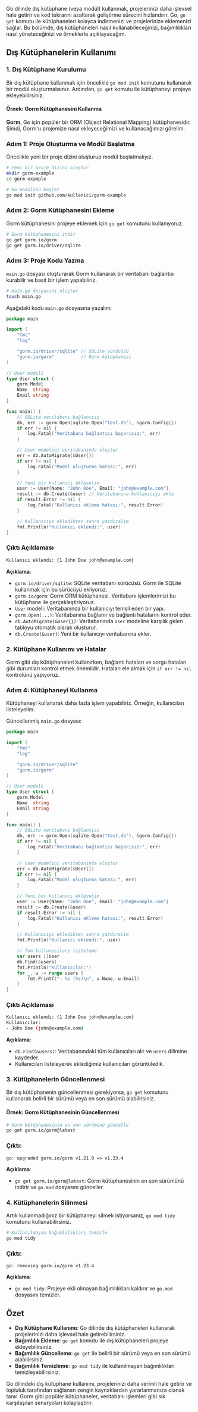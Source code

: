 Go dilinde dış kütüphane (veya modül) kullanmak, projelerinizi daha işlevsel hale getirir ve kod tekrarını azaltarak geliştirme sürecini hızlandırır. Go, `go get` komutu ile kütüphaneleri kolayca indirmenizi ve projelerinize eklemenizi sağlar. Bu bölümde, dış kütüphaneleri nasıl kullanabileceğinizi, bağımlılıkları nasıl yöneteceğinizi ve örneklerle açıklayacağım.

## Dış Kütüphanelerin Kullanımı

### 1. Dış Kütüphane Kurulumu

Bir dış kütüphane kullanmak için öncelikle `go mod init` komutunu kullanarak bir modül oluşturmalısınız. Ardından, `go get` komutu ile kütüphaneyi projeye ekleyebilirsiniz.

#### Örnek: Gorm Kütüphanesini Kullanma

**Gorm**, Go için popüler bir ORM (Object Relational Mapping) kütüphanesidir. Şimdi, Gorm'u projemize nasıl ekleyeceğimizi ve kullanacağımızı görelim.

### Adım 1: Proje Oluşturma ve Modül Başlatma

Öncelikle yeni bir proje dizini oluşturup modül başlatmalıyız.

```bash
# Yeni bir proje dizini oluştur
mkdir gorm-example
cd gorm-example

# Go modülünü başlat
go mod init github.com/kullanici/gorm-example
```

### Adım 2: Gorm Kütüphanesini Ekleme

Gorm kütüphanesini projeye eklemek için `go get` komutunu kullanıyoruz.

```bash
# Gorm kütüphanesini indir
go get gorm.io/gorm
go get gorm.io/driver/sqlite
```

### Adım 3: Proje Kodu Yazma

`main.go` dosyası oluşturarak Gorm kullanarak bir veritabanı bağlantısı kurabilir ve basit bir işlem yapabiliriz.

```bash
# main.go dosyasını oluştur
touch main.go
```

Aşağıdaki kodu `main.go` dosyasına yazalım:

```go
package main

import (
	"fmt"
	"log"

	"gorm.io/driver/sqlite" // SQLite sürücüsü
	"gorm.io/gorm"          // Gorm kütüphanesi
)

// User modeli
type User struct {
	gorm.Model
	Name  string
	Email string
}

func main() {
	// SQLite veritabanı bağlantısı
	db, err := gorm.Open(sqlite.Open("test.db"), &gorm.Config{})
	if err != nil {
		log.Fatal("Veritabanı bağlantısı başarısız:", err)
	}

	// User modelini veritabanında oluştur
	err = db.AutoMigrate(&User{})
	if err != nil {
		log.Fatal("Model oluşturma hatası:", err)
	}

	// Yeni bir kullanıcı ekleyelim
	user := User{Name: "John Doe", Email: "john@example.com"}
	result := db.Create(&user) // Veritabanına kullanıcıyı ekle
	if result.Error != nil {
		log.Fatal("Kullanıcı ekleme hatası:", result.Error)
	}

	// Kullanıcıyı ekledikten sonra yazdıralım
	fmt.Println("Kullanıcı eklendi:", user)
}
```

### Çıktı Açıklaması

```bash
Kullanıcı eklendi: {1 John Doe john@example.com}
```

**Açıklama**:
- `gorm.io/driver/sqlite`: SQLite veritabanı sürücüsü. Gorm ile SQLite kullanmak için bu sürücüyü ekliyoruz.
- `gorm.io/gorm`: Gorm ORM kütüphanesi. Veritabanı işlemlerimizi bu kütüphane ile gerçekleştiriyoruz.
- `User` modeli: Veritabanında bir kullanıcıyı temsil eden bir yapı.
- `gorm.Open(...)`: Veritabanına bağlanır ve bağlantı hatalarını kontrol eder.
- `db.AutoMigrate(&User{})`: Veritabanında `User` modeline karşılık gelen tabloyu otomatik olarak oluşturur.
- `db.Create(&user)`: Yeni bir kullanıcıyı veritabanına ekler.

### 2. Kütüphane Kullanımı ve Hatalar

Gorm gibi dış kütüphaneleri kullanırken, bağlantı hataları ve sorgu hataları gibi durumları kontrol etmek önemlidir. Hataları ele almak için `if err != nil` kontrolünü yapıyoruz.

### Adım 4: Kütüphaneyi Kullanma

Kütüphaneyi kullanarak daha fazla işlem yapabiliriz. Örneğin, kullanıcıları listeleyelim.

Güncellenmiş `main.go` dosyası:

```go
package main

import (
	"fmt"
	"log"

	"gorm.io/driver/sqlite"
	"gorm.io/gorm"
)

// User modeli
type User struct {
	gorm.Model
	Name  string
	Email string
}

func main() {
	// SQLite veritabanı bağlantısı
	db, err := gorm.Open(sqlite.Open("test.db"), &gorm.Config{})
	if err != nil {
		log.Fatal("Veritabanı bağlantısı başarısız:", err)
	}

	// User modelini veritabanında oluştur
	err = db.AutoMigrate(&User{})
	if err != nil {
		log.Fatal("Model oluşturma hatası:", err)
	}

	// Yeni bir kullanıcı ekleyelim
	user := User{Name: "John Doe", Email: "john@example.com"}
	result := db.Create(&user)
	if result.Error != nil {
		log.Fatal("Kullanıcı ekleme hatası:", result.Error)
	}

	// Kullanıcıyı ekledikten sonra yazdıralım
	fmt.Println("Kullanıcı eklendi:", user)

	// Tüm kullanıcıları listeleme
	var users []User
	db.Find(&users)
	fmt.Println("Kullanıcılar:")
	for _, u := range users {
		fmt.Printf("- %s (%s)\n", u.Name, u.Email)
	}
}
```

### Çıktı Açıklaması

```bash
Kullanıcı eklendi: {1 John Doe john@example.com}
Kullanıcılar:
- John Doe (john@example.com)
```

**Açıklama**:
- `db.Find(&users)`: Veritabanındaki tüm kullanıcıları alır ve `users` dilimine kaydeder.
- Kullanıcıları listeleyerek eklediğimiz kullanıcıları görüntüledik.

### 3. Kütüphanelerin Güncellenmesi

Bir dış kütüphanenin güncellenmesi gerekiyorsa, `go get` komutunu kullanarak belirli bir sürümü veya en son sürümü alabilirsiniz.

#### Örnek: Gorm Kütüphanesinin Güncellenmesi

```bash
# Gorm kütüphanesinin en son sürümünü güncelle
go get gorm.io/gorm@latest
```

### Çıktı:

```
go: upgraded gorm.io/gorm v1.21.8 => v1.23.4
```

**Açıklama**:
- `go get gorm.io/gorm@latest`: Gorm kütüphanesinin en son sürümünü indirir ve `go.mod` dosyasını günceller.

### 4. Kütüphanelerin Silinmesi

Artık kullanmadığınız bir kütüphaneyi silmek istiyorsanız, `go mod tidy` komutunu kullanabilirsiniz.

```bash
# Kullanılmayan bağımlılıkları temizle
go mod tidy
```

### Çıktı:

```
go: removing gorm.io/gorm v1.23.4
```

**Açıklama**:
- `go mod tidy`: Projeye ekli olmayan bağımlılıkları kaldırır ve `go.mod` dosyasını temizler.

## Özet

- **Dış Kütüphane Kullanımı**: Go dilinde dış kütüphaneleri kullanarak projelerinizi daha işlevsel hale getirebilirsiniz.
- **Bağımlılık Ekleme**: `go get` komutu ile dış kütüphaneleri projeye ekleyebilirsiniz.
- **Bağımlılık Güncelleme**: `go get` ile belirli bir sürümü veya en son sürümü alabilirsiniz.
- **Bağımlılık Temizleme**: `go mod tidy` ile kullanılmayan bağımlılıkları temizleyebilirsiniz.

Go dilindeki dış kütüphane kullanımı, projelerinizi daha verimli hale getirir ve topluluk tarafından sağlanan zengin kaynaklardan yararlanmanıza olanak tanır. Gorm gibi popüler kütüphaneler, veritabanı işlemleri gibi sık karşılaşılan senaryoları kolaylaştırır.